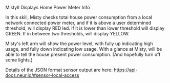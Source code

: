MistyII Displays Home Power Meter Info

In this skill, Misty checks total house power consumption from a local network connected power meter, and if it is above a user determined threshold, will display RED led. If it is lower than lower threshold will display GREEN. If in between two thresholds, will display YELLOW. 

Misty's left arm will show the power level, with fully up indicating high usage, and fully down indicating low usage. With a glance at Misty, will be able to tell the house present power consumption. (And hopefully turn off some lights.)


Details of the JSON format sensor output are here:
https://api-docs.neur.io/#sensor-local-access


